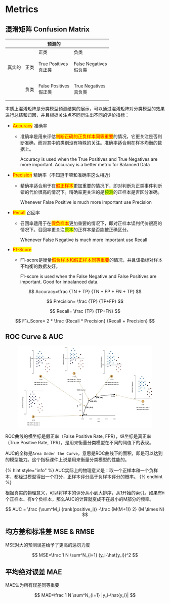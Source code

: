 # Metrics

## 混淆矩阵 Confusion Matrix

|     |    | 预测的                           |                               |
| --- | -- | ----------------------------- | ----------------------------- |
|     |    | 正类                            | 负类                            |
| 真实的 | 正类 | <p>True Positives<br>真正类</p>  | <p>False Negatives<br>假负类</p> |
|     | 负类 | <p>False Positives<br>假正类</p> | <p>True Negatives<br>真负类</p>  |

本质上混淆矩阵是分类模型预测结果的展示，可以通过混淆矩阵对分类模型的效果进行总结和归因，并且根据关注点不同衍生出不同的评价指标：

* <mark style="color:red;">Accuracy</mark> 准确率
  *   准确率是用来评估<mark style="color:red;">判断正确的正负样本同等重要</mark>的情况，它更关注是否判断准确，而对其中的类别没有特殊的关注。准确率适合用在样本均衡的数据上。

      Accuracy is used when the True Positives and True Negatives are more important. Accuracy is a better metric for Balanced Data
* <mark style="color:red;">Precision</mark> 精确率（不知道干嘛和准确率这么相近）
  *   精确率适合用于在<mark style="color:red;">假正样本</mark>更加重要的情况下，即对判断为正类事件判断错的代价很高的情况下。精确率更关注的是<mark style="color:green;">预测</mark>的正样本是否区分准确。

      Whenever False Positive is much more important use Precision
* <mark style="color:red;">Recall</mark> 召回率
  *   召回率适用于在<mark style="color:red;">假负样本</mark>更加重要的情况下，即对正样本误判代价很高的情况下。召回率更关注<mark style="color:green;">原本</mark>的正样本是否能被正确区分。

      Whenever False Negative is much more important use Recall
* <mark style="color:red;">F1-Score</mark>
  *   F1-score是衡量<mark style="color:red;">假负样本和假正样本同等重要</mark>的情况，并且该指标对样本不均衡的数据友好。

      F1-score is used when the False Negative and False Positives are important. Good for imbalanced data.

$$
Accuracy=\frac {TN + TP} {TN + FP + FN + TP}
$$

$$
Precision= \frac {TP} {TP+FP}
$$

$$
Recall= \frac {TP} {TP+FN}
$$

$$
F1\_Score= 2 * \frac {Recall * Precision} {Recall + Precision}
$$

## ROC Curve & AUC

<figure><img src="../../.gitbook/assets/image (3) (1) (1).png" alt=""><figcaption></figcaption></figure>

ROC曲线的横坐标是假正率（False Positive Rate, FPR），纵坐标是真正率（True Positive Rate, TPR），是用来衡量分类模型在不同的阈值下的表现。

AUC的全称是`Area Under the Curve`，意思是ROC曲线下的面积，即是可以达到的模型能力。这个指标课件上说是用来衡量分类模型的性能的。

{% hint style="info" %}
AUC实际上的物理意义是：取一个正样本和一个负样本，都经过模型得出一个打分，正样本评分高于负样本评分的概率。
{% endhint %}

根据真实的物理意义，可以将样本的评分从小到大排序，从1开始的索引。如果有`M`个正样本、有`N`个负样本，那么AUC的计算就变成不在最小的M部分的频率。

$$
AUC = \frac {\sum^M_i {rank(positive_i)} -\frac {M(M+1)} 2} {M \times N}
$$

## 均方差和标准差 MSE & RMSE

MSE对大的预测误差给予了更高的惩罚力度

$$
MSE=\frac 1 N \sum^N_{i=1} (y_i-\hat{y_i})^2
$$

## 平均绝对误差 MAE

MAE认为所有误差同等重要

$$
MAE=\frac 1 N \sum^N_{i=1} |y_i-\hat{y_i}|
$$
